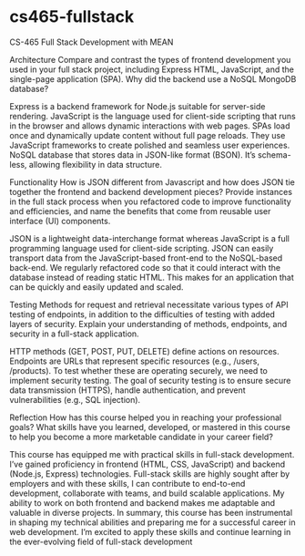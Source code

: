 # cs465-fullstack
CS-465 Full Stack Development with MEAN


Architecture
  Compare and contrast the types of frontend development you used in your full stack project, including Express HTML, JavaScript, and the single-page application (SPA).
  Why did the backend use a NoSQL MongoDB database?

  Express is a backend framework for Node.js suitable for server-side rendering. JavaScript is the language used for client-side scripting that runs in the browser and allows dynamic interactions with web pages. SPAs load once and dynamically update content without full page reloads. They use JavaScript frameworks to create polished and seamless user experiences. NoSQL database that stores data in JSON-like format (BSON). It’s schema-less, allowing flexibility in data structure.

Functionality
  How is JSON different from Javascript and how does JSON tie together the frontend and backend development pieces?
  Provide instances in the full stack process when you refactored code to improve functionality and efficiencies, and name the benefits that come from reusable user interface (UI) components.

  JSON is a lightweight data-interchange format whereas JavaScript is a full programming language used for client-side scripting. JSON can easily transport data from the JavaScript-based front-end to the NoSQL-based back-end. We regularly refactored code so that it could interact with the database instead of reading static HTML. This makes for an application that can be quickly and easily updated and scaled.
  
Testing
  Methods for request and retrieval necessitate various types of API testing of endpoints, in addition to the difficulties of testing with added layers of security. 
  Explain your understanding of methods, endpoints, and security in a full-stack application.

  HTTP methods (GET, POST, PUT, DELETE) define actions on resources. Endpoints are URLs that represent specific resources (e.g., /users, /products). To test whether these are operating securely, we need to implement security testing. The goal of security testing is to ensure secure data transmission (HTTPS), handle authentication, and prevent vulnerabilities (e.g., SQL injection).

Reflection
  How has this course helped you in reaching your professional goals? 
  What skills have you learned, developed, or mastered in this course to help you become a more marketable candidate in your career field?

  This course has equipped me with practical skills in full-stack development. I’ve gained proficiency in frontend (HTML, CSS, JavaScript) and backend (Node.js, Express) technologies. Full-stack skills are highly sought after by employers and with these skills, I can contribute to end-to-end development, collaborate with teams, and build scalable applications. My ability to work on both frontend and backend makes me adaptable and valuable in diverse projects. In summary, this course has been instrumental in shaping my technical abilities and preparing me for a successful career in web development. I’m excited to apply these skills and continue learning in the ever-evolving field of full-stack development

  
